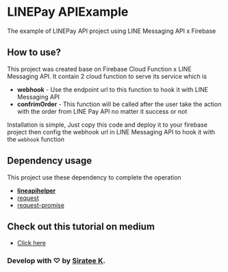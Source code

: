 # LINEPay APIExample
The example of LINEPay API project using LINE Messaging API x Firebase

## How to use?
This project was created base on Firebase Cloud Function x LINE Messaging API. It contain 2 cloud function to serve its service which is
* **webhook** - Use the endpoint url to this function to hook it with LINE Messaging API
* **confrimOrder** - This function will be called after the user take the action with the order from LINE Pay API no matter it success or not


Installation is simple, Just copy this code and deploy it to your firebase project then config the webhook url in LINE Messaging API to hook it with the `webhook` function

## Dependency usage
This project use these dependency to complete the operation
* **[lineapihelper](https://www.npmjs.com/package/lineapihelper)**
* [request](https://www.npmjs.com/package/request)
* [request-promise](https://www.npmjs.com/package/request-promise)

## Check out this tutorial on medium
* [Click here](https://sirateek.me)

### Develop with ♡ by [Siratee K](https://sirateek.me).
